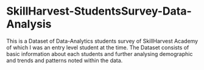 # SkillHarvest-StudentsSurvey-Data-Analysis
This is a Dataset of Data-Analytics students survey of SkillHarvest Academy of which I was an entry level student at the time. The Dataset consists of basic information about each students and further analysing demographic and trends and patterns noted within the data.
